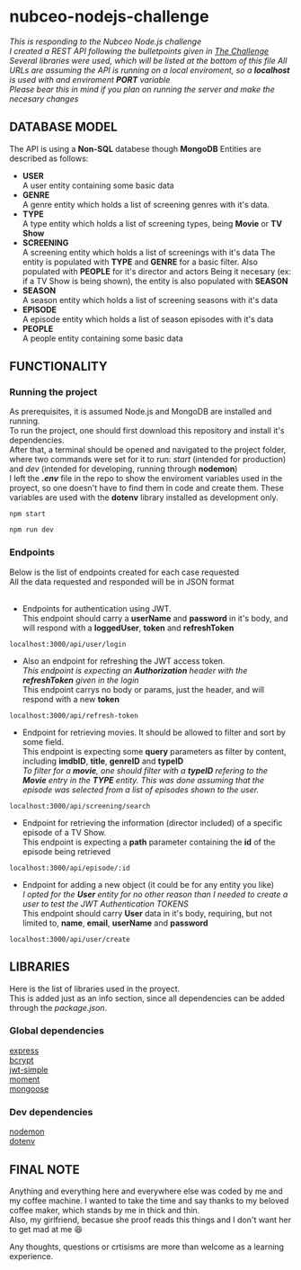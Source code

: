 # nubceo-nodejs-challenge
_This is responding to the Nubceo Node.js challenge_</br>
_I created a REST API following the bulletpoints given in [The Challenge](https://github.com/improvein/dev-challenge/tree/master/backend-nodejs)_</br>
_Several libraries were used, which will be listed at the bottom of this file_
_All URLs are assuming the API is running on a local enviroment, so a **localhost** is used with and enviroment **PORT** variable_</br>
_Please bear this in mind if you plan on running the server and make the necesary changes_</br>

## DATABASE MODEL
The API is using a **Non-SQL** databese though **MongoDB**
Entities are described as follows:

* **USER**</br>
A user entity containing some basic data
* **GENRE**</br>
A genre entity which holds a list of screening genres with it's data.
* **TYPE**</br>
A type entity which holds a list of screening types, being **Movie** or **TV Show** 
* **SCREENING**</br>
A screening entity which holds a list of screenings with it's data
The entity is populated with **TYPE** and **GENRE** for a basic filter. Also populated with **PEOPLE** for it's director and actors
Being it necesary (ex: if a TV Show is being shown), the entity is also populated with **SEASON**
* **SEASON**</br>
A season entity which holds a list of screening seasons with it's data
* **EPISODE**</br>
A episode entity which holds a list of season episodes with it's data
* **PEOPLE**</br>
A people entity containing some basic data

## FUNCTIONALITY
### Running the project
As prerequisites, it is assumed Node.js and MongoDB are installed and running.</br>
To run the project, one should first download this repository and install it's dependencies.</br>
After that, a terminal should be opened and navigated to the project folder, where two commands were set for it to run: 
_start_ (intended for production) and _dev_ (intended for developing, running through **nodemon**)</br>
I left the _**.env**_ file in the repo to show the enviroment variables used in the proyect, so one doesn't have to find them in code and create them.
These variables are used with the **dotenv** library installed as development only.
```
npm start
```
```
npm run dev
```

### Endpoints
Below is the list of endpoints created for each case requested</br>
All the data requested and responded will be in JSON format</br></br>

* Endpoints for authentication using JWT.</br>
This endpoint should carry a **userName** and **password** in it's body, and will respond with a **loggedUser**, **token** and **refreshToken**
```
localhost:3000/api/user/login
```

* Also an endpoint for refreshing the JWT access token.</br>
_This endpoint is expecting an **Authorization** header with the **refreshToken** given in the login_</br>
This endpoint carrys no body or params, just the header, and will respond with a new **token**
```
localhost:3000/api/refresh-token
```

* Endpoint for retrieving movies. It should be allowed to filter and sort by some field.</br>
This endpoint is expecting some **query** parameters as filter by content, including **imdbID**, **title**, **genreID** and **typeID**</br>
_To filter for a **movie**, one should filter with a **typeID** refering to the **Movie** entry in the **TYPE** entity._
_This was done assuming that the episode was selected from a list of episodes shown to the user._
```
localhost:3000/api/screening/search
```

* Endpoint for retrieving the information (director included) of a specific episode of a TV Show.</br>
This endpoint is expecting a **path** parameter containing the **id** of the episode being retrieved
```
localhost:3000/api/episode/:id
```

* Endpoint for adding a new object (it could be for any entity you like)</br>
_I opted for the **User** entity for no other reason than I needed to create a user to test the JWT Authentication TOKENS_</br>
This endpoint should carry **User** data in it's body, requiring, but not limited to, **name**, **email**, **userName** and **password**
```
localhost:3000/api/user/create
```

## LIBRARIES
Here is the list of libraries used in the proyect.</br>
This is added just as an info section, since all dependencies can be added through the _package.json_.</br>

### Global dependencies
[express](npmjs.com/package/express)</br>
[bcrypt](npmjs.com/package/bcrypt)</br>
[jwt-simple](npmjs.com/package/jwt-simple)</br>
[moment](npmjs.com/package/moment)</br>
[mongoose](npmjs.com/package/mongoose)</br>

### Dev dependencies
[nodemon](npmjs.com/package/nodemon)</br>
[dotenv](npmjs.com/package/dotenv)

## FINAL NOTE
Anything and everything here and everywhere else was coded by me and my coffee machine.
I wanted to take the time and say thanks to my beloved coffee maker, which stands by me in thick and thin.</br>
Also, my girlfriend, becasue she proof reads this things and I don't want her to get mad at me 😆</br>

Any thoughts, questions or crtisisms are more than welcome as a learning experience.
